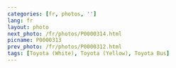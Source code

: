 ```yaml
---
categories: [fr, photos, '']
lang: fr
layout: photo
next_photo: /fr/photos/P0000314.html
picname: P0000313
prev_photo: /fr/photos/P0000312.html
tags: [Toyota (White), Toyota (Yellow), Toyota Bus]
---
```

